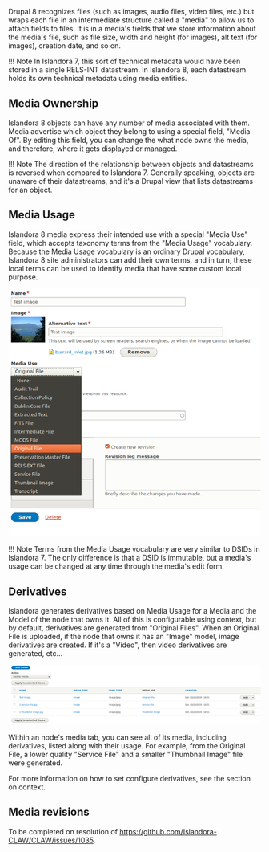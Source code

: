 Drupal 8 recognizes files (such as images, audio files, video files, etc.) but wraps each file in an intermediate structure called a
"media" to allow us to attach fields to files. It is in a media's fields that we store information about the media's file, such as file
size, width and height (for images), alt text (for images), creation date, and so on.

!!! Note
    In Islandora 7, this sort of technical metadata would have been stored in a single RELS-INT datastream.
    In Islandora 8, each datastream holds its own technical metadata using media entities.

## Media Ownership

Islandora 8 objects can have any number of media associated with them. Media advertise which object they belong to using a special field,
"Media Of". By editing this field, you can change the what node owns the media, and therefore, where it gets displayed or managed.

!!! Note
    The direction of the relationship between objects and datastreams is reversed when compared to Islandora 7.  Generally speaking,
    objects are unaware of their datastreams, and it's a Drupal view that lists datastreams for an object.

## Media Usage

Islandora 8 media express their intended use with a special "Media Use" field, which accepts taxonomy terms from the "Media Usage"
vocabulary. Because the Media Usage vocabulary is an ordinary Drupal vocabulary, Islandora 8 site administrators can add their own
terms, and in turn, these local terms can be used to identify media that have some custom local purpose.

![Media tab](../assets/media_use_vocabulary_media_form.png)

!!! Note
    Terms from the Media Usage vocabulary are very similar to DSIDs in Islandora 7.  The only difference is that a DSID is immutable,
    but a media's usage can be changed at any time through the media's edit form.

## Derivatives

Islandora generates derivatives based on Media Usage for a Media and the Model of the node that owns it.  All of this is configurable
using context, but by default, derivatives are generated from "Original Files". When an Original File is uploaded, if the node that
owns it has an "Image" model, image derivatives are created.  If it's a "Video", then video derivatives are generated, etc...

![Media tab](../assets/islandora_8_derivatives_sample.png)

Within an node's media tab, you can see all of its media, including derivatives, listed along with their usage. For example, from the
Original File, a lower quality "Service File" and a smaller "Thumbnail Image" file were generated.

For more information on how to set configure derivatives, see the section on context.

## Media revisions

To be completed on resolution of https://github.com/Islandora-CLAW/CLAW/issues/1035.
